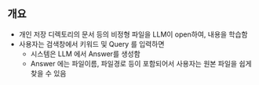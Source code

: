 ## 개요
- 개인 저장 디렉토리의 문서 등의 비정형 파일을 LLM이 open하여, 내용을 학습함
- 사용자는 검색창에서 키워드 및 Query 를 입력하면
  - 시스템은 LLM 에서 Answer를 생성함
  - Answer 에는 파일이름, 파일경로 등이 포함되어서 사용자는 원본 파일을 쉽게 찾을 수 있음    
